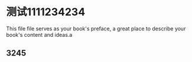 # 测试1111234234

This file file serves as your book's preface, a great place to describe your book's content and ideas.a

## 3245

